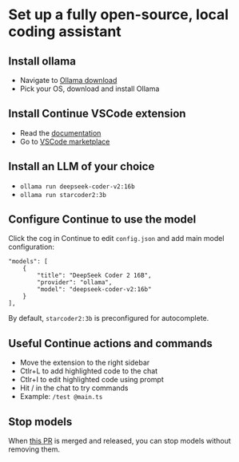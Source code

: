 # Set up a fully open-source, local coding assistant

## Install ollama

* Navigate to [Ollama download](https://ollama.com/download)
* Pick your OS, download and install Ollama

## Install Continue VSCode extension

* Read the [documentation](https://docs.continue.dev/docs/getting-started/install)
* Go to [VSCode marketplace](https://marketplace.visualstudio.com/items?itemName=Continue.continue)

## Install an LLM of your choice

* `ollama run deepseek-coder-v2:16b`
* `ollama run starcoder2:3b`

## Configure Continue to use the model

Click the cog in Continue to edit `config.json` and add main model configuration:

    "models": [
        {
            "title": "DeepSeek Coder 2 16B",
            "provider": "ollama",
            "model": "deepseek-coder-v2:16b"
        }
    ],

By default, `starcoder2:3b` is preconfigured for autocomplete.

## Useful Continue actions and commands

* Move the extension to the right sidebar
* Ctlr+L to add highlighted code to the chat
* Ctlr+I to edit highlighted code using prompt
* Hit / in the chat to try commands
* Example: `/test @main.ts`

## Stop models

When [this PR](https://github.com/ollama/ollama/pull/6739) is merged and released, you can stop models without removing them.